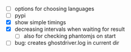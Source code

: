 - [ ] options for choosing languages
- [ ] pypi
- [x] show simple timings
- [x] decreasing intervals when waiting for result
  - [ ] also for checking phantomjs on start
- [ ] bug: creates ghostdriver.log in current dir
